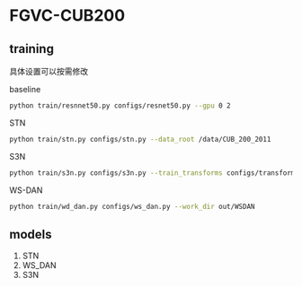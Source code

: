# FGVC-CUB200

## training

具体设置可以按需修改

baseline
```bash
python train/resnnet50.py configs/resnet50.py --gpu 0 2
```

STN
```bash
python train/stn.py configs/stn.py --data_root /data/CUB_200_2011
```

S3N
```bash
python train/s3n.py configs/s3n.py --train_transforms configs/transforms/train2.json
```

WS-DAN
```bash
python train/wd_dan.py configs/ws_dan.py --work_dir out/WSDAN
```


## models

1. STN
2. WS_DAN
3. S3N
